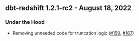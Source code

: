 ## dbt-redshift 1.2.1-rc2 - August 18, 2022
### Under the Hood
- Removing unneeded code for truncation logic ([#150](https://github.com/dbt-labs/dbt-redshift/issues/150), [#167](https://github.com/dbt-labs/dbt-redshift/pull/167))
